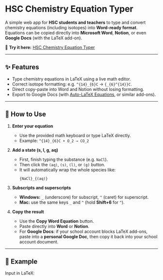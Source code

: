 # HSC Chemistry Equation Typer

A simple web app for **HSC students and teachers** to type and convert chemistry equations (including isotopes) into **Word-ready format**. Equations can be copied directly into **Microsoft Word**, **Notion**, or even **Google Docs** (with the LaTeX add-on).  

🔗 **Try it here:** [HSC Chemistry Equation Typer](https://matthewhuyijun.github.io/HSC-Chemistry-Equation-Typer/)

---

## ✨ Features
- Type chemistry equations in LaTeX using a live math editor.  
- Correct isotope formatting: e.g. `^{14}_{6}C` → `{_{6}^{14}}C`.  
- Direct copy-paste into Word and Notion without losing formatting.  
- Export to Google Docs (with [Auto-LaTeX Equations](https://workspace.google.com/marketplace/app/autolatex_equations/850293439076), or similar add-ons).  

---

## 🧪 How to Use

1. **Enter your equation**  
   - Use the provided math keyboard or type LaTeX directly.  
   - Example: `^{14}_{6}C + O_2 → CO_2`  

2. **Add a state (s, l, g, aq)**  
   - First, finish typing the substance (e.g. `NaCl`).  
   - Then click the `(aq)`, `(s)`, `(l)`, or `(g)` button.  
   - It will automatically wrap the whole species like:  
     ```
     {NaCl}_{(aq)}
     ```

3. **Subscripts and superscripts**  
   - **Windows:** `_` (underscore) for subscript, `^` (caret) for superscript.  
   - **Mac:** use the same keys `_` and `^` (hold **Shift+6** for `^`).  

4. **Copy the result**  
   - Use the **Copy Word Equation** button.  
   - Paste directly into **Word** or **Notion**.  
   - For **Google Docs**: if your school account blocks LaTeX add-ons, paste into a **personal Google Doc**, then copy it back into your school account document.  

---

## 📖 Example
Input in LaTeX:  
